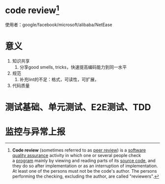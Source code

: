 # code review[^1]
使用者：google/facebook/microsoft/alibaba/NetEase
# 意义
1. 知识共享
	1. 分享good smells, tricks，快速提高编码能力到同一水平
2. 规范
	1. 补充lint的不足：格式，可读性，可扩展，
3. 代码质量
# 测试基础、单元测试、E2E测试、TDD
# 监控与异常上报

[^1]: **Code review** (sometimes referred to as [peer review](https://en.wikipedia.org/wiki/Software_peer_review "Software peer review")) is a [software quality assurance](https://en.wikipedia.org/wiki/Software_quality_assurance "Software quality assurance") activity in which one or several people check a [program](https://en.wikipedia.org/wiki/Computer_program "Computer program") mainly by viewing and reading parts of its [source code](https://en.wikipedia.org/wiki/Source_code "Source code"), and they do so after implementation or as an interruption of implementation. At least one of the persons must not be the code's author. The persons performing the checking, excluding the author, are called "reviewers".